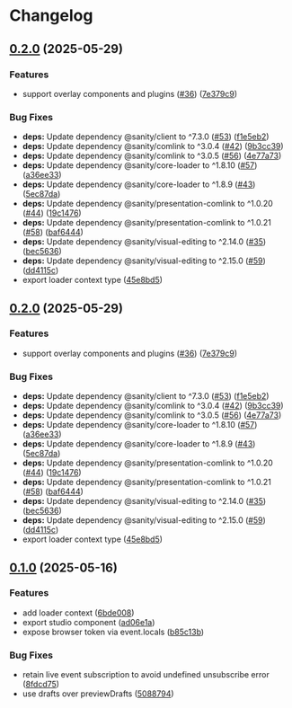 # Changelog

## [0.2.0](https://github.com/sanity-io/sanity-sveltekit/compare/sveltekit-v0.1.0...sveltekit-v0.2.0) (2025-05-29)


### Features

* support overlay components and plugins ([#36](https://github.com/sanity-io/sanity-sveltekit/issues/36)) ([7e379c9](https://github.com/sanity-io/sanity-sveltekit/commit/7e379c9d26c36f6aa415db68fc237005cf3fbbe0))


### Bug Fixes

* **deps:** Update dependency @sanity/client to ^7.3.0 ([#53](https://github.com/sanity-io/sanity-sveltekit/issues/53)) ([f1e5eb2](https://github.com/sanity-io/sanity-sveltekit/commit/f1e5eb2ac7c75bcb75e069675330226fbb8405cb))
* **deps:** Update dependency @sanity/comlink to ^3.0.4 ([#42](https://github.com/sanity-io/sanity-sveltekit/issues/42)) ([9b3cc39](https://github.com/sanity-io/sanity-sveltekit/commit/9b3cc3965fe6509e91405ed72dd08cc4503636dc))
* **deps:** Update dependency @sanity/comlink to ^3.0.5 ([#56](https://github.com/sanity-io/sanity-sveltekit/issues/56)) ([4e77a73](https://github.com/sanity-io/sanity-sveltekit/commit/4e77a738ce99e3037640ca5594aa0a665e20d84f))
* **deps:** Update dependency @sanity/core-loader to ^1.8.10 ([#57](https://github.com/sanity-io/sanity-sveltekit/issues/57)) ([a36ee33](https://github.com/sanity-io/sanity-sveltekit/commit/a36ee33dfcd7d0ad75d1adcd2989620bd30ac2b6))
* **deps:** Update dependency @sanity/core-loader to ^1.8.9 ([#43](https://github.com/sanity-io/sanity-sveltekit/issues/43)) ([5ec87da](https://github.com/sanity-io/sanity-sveltekit/commit/5ec87da1b8eb1be07c292b069c92850a0df078cb))
* **deps:** Update dependency @sanity/presentation-comlink to ^1.0.20 ([#44](https://github.com/sanity-io/sanity-sveltekit/issues/44)) ([19c1476](https://github.com/sanity-io/sanity-sveltekit/commit/19c14764482457b0efc2545ec36ee9bd2af70fa2))
* **deps:** Update dependency @sanity/presentation-comlink to ^1.0.21 ([#58](https://github.com/sanity-io/sanity-sveltekit/issues/58)) ([baf6444](https://github.com/sanity-io/sanity-sveltekit/commit/baf644427c56696316d8ecf579c192fbe14417f0))
* **deps:** Update dependency @sanity/visual-editing to ^2.14.0 ([#35](https://github.com/sanity-io/sanity-sveltekit/issues/35)) ([bec5636](https://github.com/sanity-io/sanity-sveltekit/commit/bec5636b0a42b8d131b18a7d4c068e8f22c39523))
* **deps:** Update dependency @sanity/visual-editing to ^2.15.0 ([#59](https://github.com/sanity-io/sanity-sveltekit/issues/59)) ([dd4115c](https://github.com/sanity-io/sanity-sveltekit/commit/dd4115c6b468de9871ccaf750fbd3c79aeb7142c))
* export loader context type ([45e8bd5](https://github.com/sanity-io/sanity-sveltekit/commit/45e8bd5f4691148ca8d4524d2fbe8632ad965ea5))

## [0.2.0](https://github.com/sanity-io/sanity-sveltekit/compare/sveltekit-v0.1.0...sveltekit-v0.2.0) (2025-05-29)


### Features

* support overlay components and plugins ([#36](https://github.com/sanity-io/sanity-sveltekit/issues/36)) ([7e379c9](https://github.com/sanity-io/sanity-sveltekit/commit/7e379c9d26c36f6aa415db68fc237005cf3fbbe0))


### Bug Fixes

* **deps:** Update dependency @sanity/client to ^7.3.0 ([#53](https://github.com/sanity-io/sanity-sveltekit/issues/53)) ([f1e5eb2](https://github.com/sanity-io/sanity-sveltekit/commit/f1e5eb2ac7c75bcb75e069675330226fbb8405cb))
* **deps:** Update dependency @sanity/comlink to ^3.0.4 ([#42](https://github.com/sanity-io/sanity-sveltekit/issues/42)) ([9b3cc39](https://github.com/sanity-io/sanity-sveltekit/commit/9b3cc3965fe6509e91405ed72dd08cc4503636dc))
* **deps:** Update dependency @sanity/comlink to ^3.0.5 ([#56](https://github.com/sanity-io/sanity-sveltekit/issues/56)) ([4e77a73](https://github.com/sanity-io/sanity-sveltekit/commit/4e77a738ce99e3037640ca5594aa0a665e20d84f))
* **deps:** Update dependency @sanity/core-loader to ^1.8.10 ([#57](https://github.com/sanity-io/sanity-sveltekit/issues/57)) ([a36ee33](https://github.com/sanity-io/sanity-sveltekit/commit/a36ee33dfcd7d0ad75d1adcd2989620bd30ac2b6))
* **deps:** Update dependency @sanity/core-loader to ^1.8.9 ([#43](https://github.com/sanity-io/sanity-sveltekit/issues/43)) ([5ec87da](https://github.com/sanity-io/sanity-sveltekit/commit/5ec87da1b8eb1be07c292b069c92850a0df078cb))
* **deps:** Update dependency @sanity/presentation-comlink to ^1.0.20 ([#44](https://github.com/sanity-io/sanity-sveltekit/issues/44)) ([19c1476](https://github.com/sanity-io/sanity-sveltekit/commit/19c14764482457b0efc2545ec36ee9bd2af70fa2))
* **deps:** Update dependency @sanity/presentation-comlink to ^1.0.21 ([#58](https://github.com/sanity-io/sanity-sveltekit/issues/58)) ([baf6444](https://github.com/sanity-io/sanity-sveltekit/commit/baf644427c56696316d8ecf579c192fbe14417f0))
* **deps:** Update dependency @sanity/visual-editing to ^2.14.0 ([#35](https://github.com/sanity-io/sanity-sveltekit/issues/35)) ([bec5636](https://github.com/sanity-io/sanity-sveltekit/commit/bec5636b0a42b8d131b18a7d4c068e8f22c39523))
* **deps:** Update dependency @sanity/visual-editing to ^2.15.0 ([#59](https://github.com/sanity-io/sanity-sveltekit/issues/59)) ([dd4115c](https://github.com/sanity-io/sanity-sveltekit/commit/dd4115c6b468de9871ccaf750fbd3c79aeb7142c))
* export loader context type ([45e8bd5](https://github.com/sanity-io/sanity-sveltekit/commit/45e8bd5f4691148ca8d4524d2fbe8632ad965ea5))

## [0.1.0](https://github.com/sanity-io/sanity-sveltekit/compare/sveltekit-v0.0.1...sveltekit-v0.1.0) (2025-05-16)


### Features

* add loader context ([6bde008](https://github.com/sanity-io/sanity-sveltekit/commit/6bde0083ab5305aab9be5a167ddc6b446611fb2d))
* export studio component ([ad06e1a](https://github.com/sanity-io/sanity-sveltekit/commit/ad06e1ab974587dfe798f5d051190d2e3e34b246))
* expose browser token via event.locals ([b85c13b](https://github.com/sanity-io/sanity-sveltekit/commit/b85c13bab658ce327edd5da165b9f1616b61da65))


### Bug Fixes

* retain live event subscription to avoid undefined unsubscribe error ([8fdcd75](https://github.com/sanity-io/sanity-sveltekit/commit/8fdcd75ed2acca76180b80cbdb430d2ed4f83280))
* use drafts over previewDrafts ([5088794](https://github.com/sanity-io/sanity-sveltekit/commit/508879477caf27b41fdcff88446e96800d878432))
